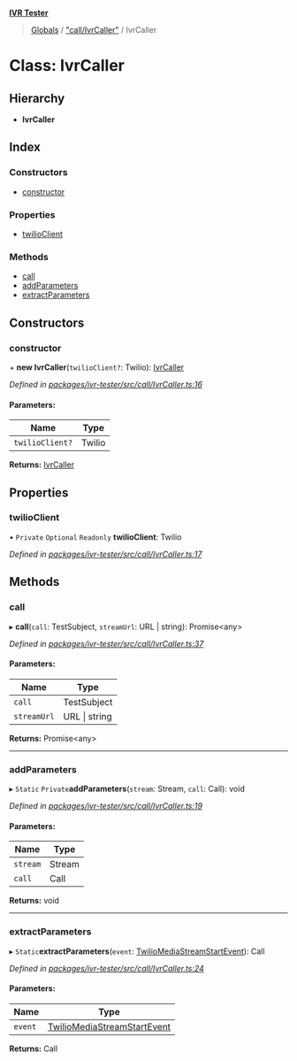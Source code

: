 **[IVR Tester](../README.md)**

> [Globals](../README.md) / ["call/IvrCaller"](../modules/_call_ivrcaller_.md) / IvrCaller

# Class: IvrCaller

## Hierarchy

* **IvrCaller**

## Index

### Constructors

* [constructor](_call_ivrcaller_.ivrcaller.md#constructor)

### Properties

* [twilioClient](_call_ivrcaller_.ivrcaller.md#twilioclient)

### Methods

* [call](_call_ivrcaller_.ivrcaller.md#call)
* [addParameters](_call_ivrcaller_.ivrcaller.md#addparameters)
* [extractParameters](_call_ivrcaller_.ivrcaller.md#extractparameters)

## Constructors

### constructor

\+ **new IvrCaller**(`twilioClient?`: Twilio): [IvrCaller](_call_ivrcaller_.ivrcaller.md)

*Defined in [packages/ivr-tester/src/call/IvrCaller.ts:16](https://github.com/SketchingDev/ivr-tester/blob/aac0a71/packages/ivr-tester/src/call/IvrCaller.ts#L16)*

#### Parameters:

Name | Type |
------ | ------ |
`twilioClient?` | Twilio |

**Returns:** [IvrCaller](_call_ivrcaller_.ivrcaller.md)

## Properties

### twilioClient

• `Private` `Optional` `Readonly` **twilioClient**: Twilio

*Defined in [packages/ivr-tester/src/call/IvrCaller.ts:17](https://github.com/SketchingDev/ivr-tester/blob/aac0a71/packages/ivr-tester/src/call/IvrCaller.ts#L17)*

## Methods

### call

▸ **call**(`call`: TestSubject, `streamUrl`: URL \| string): Promise\<any>

*Defined in [packages/ivr-tester/src/call/IvrCaller.ts:37](https://github.com/SketchingDev/ivr-tester/blob/aac0a71/packages/ivr-tester/src/call/IvrCaller.ts#L37)*

#### Parameters:

Name | Type |
------ | ------ |
`call` | TestSubject |
`streamUrl` | URL \| string |

**Returns:** Promise\<any>

___

### addParameters

▸ `Static` `Private`**addParameters**(`stream`: Stream, `call`: Call): void

*Defined in [packages/ivr-tester/src/call/IvrCaller.ts:19](https://github.com/SketchingDev/ivr-tester/blob/aac0a71/packages/ivr-tester/src/call/IvrCaller.ts#L19)*

#### Parameters:

Name | Type |
------ | ------ |
`stream` | Stream |
`call` | Call |

**Returns:** void

___

### extractParameters

▸ `Static`**extractParameters**(`event`: [TwilioMediaStreamStartEvent](../interfaces/_call_ivrcaller_.twiliomediastreamstartevent.md)): Call

*Defined in [packages/ivr-tester/src/call/IvrCaller.ts:24](https://github.com/SketchingDev/ivr-tester/blob/aac0a71/packages/ivr-tester/src/call/IvrCaller.ts#L24)*

#### Parameters:

Name | Type |
------ | ------ |
`event` | [TwilioMediaStreamStartEvent](../interfaces/_call_ivrcaller_.twiliomediastreamstartevent.md) |

**Returns:** Call
